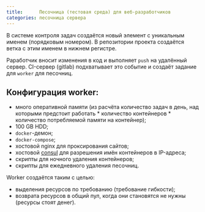```yaml
---
title:      Песочница (тестовая среда) для веб-разработчиков
categories: песочница сервера
---
```


В системе контроля задач создаётся новый элемент с уникальным именем (порядковым номером).
В репозитории проекта создаётся ветка с этим именем в нижнем регистре.

Раработчик вносит изменения в код и выполняет `push` на удалённый сервер.
CI-сервер (gitlab) подхватывает это событие и создаёт задание для `worker` для песочниц.

## Конфигурация worker:

* много оперативной памяти (из расчёта количество задач в день, над которыми предстоит работать * количество контейнеров * количество потребляемой памяти на контейнер);
* 100 GB HDD;
* `docker`-демон;
* `docker-compose`;
* хостовой nginx для проксирования сайтов;
* хостовой [consul](https://consul.io) для разрешения имён контейнеров в IP-адреса;
* скрипты для ночного удаления контейнеров;
* скрипты для ежедневного удаления песочниц.

Worker создаётся таким с целью:
* выделения ресурсов по требованию (требование гибкости);
* возврата ресурсов в общий пул, когда они становятся не нужны (ресурсы стоят денег).